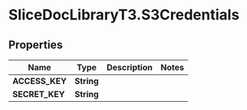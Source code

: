 # SliceDocLibraryT3.S3Credentials

## Properties

Name | Type | Description | Notes
------------ | ------------- | ------------- | -------------
**ACCESS_KEY** | **String** |  | 
**SECRET_KEY** | **String** |  | 


